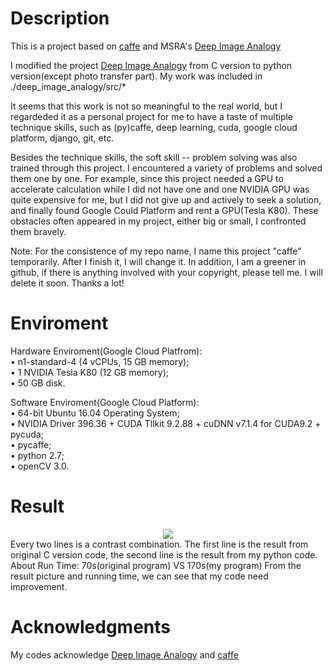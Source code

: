 # Description

This is a project based on [caffe](http://caffe.berkeleyvision.org) and MSRA's [Deep Image Analogy](https://github.com/msracver/Deep-Image-Analogy/tree/linux)

I modified the project [Deep Image Analogy](https://github.com/msracver/Deep-Image-Analogy/tree/linux) from C version to python version(except photo transfer part). My work was included in ./deep_image_analogy/src/*

It seems that this work is not so meaningful to the real world, but I regardeded it as a personal project for me to have a taste of multiple technique skills, such as (py)caffe, deep learning, cuda, google cloud platform, django, git, etc.

Besides the technique skills, the soft skill -- problem solving was also trained through this project. I encountered a variety of problems and solved them one by one. For example, since this project needed a GPU to accelerate calculation while I did not have one and one NVIDIA GPU was quite expensive for me, but I did not give up and actively to seek a solution, and finally found Google Could Platform and rent a GPU(Tesla K80). These obstacles often appeared in my project, either big or small, I confronted them bravely.

Note: For the consistence of my repo name, I name this project "caffe" temporarily. After I finish it, I will change it.
In addition, I am a greener in github, if there is anything involved with your copyright, please tell me. I will delete it soon.
Thanks a lot!

# Enviroment
Hardware Enviroment(Google Cloud Platfrom):  
• n1-standard-4 (4 vCPUs, 15 GB memory);  
• 1 NVIDIA Tesla K80 (12 GB memory);  
• 50 GB disk.  

Software Enviroment(Google Cloud Platform):  
• 64-bit Ubuntu 16.04 Operating System;  
• NVIDIA Driver 396.36 + CUDA Tllkit 9.2.88 + cuDNN v7.1.4 for CUDA9.2 + pycuda;  
• pycaffe;  
• python 2.7;  
• openCV 3.0.

# Result
<div align=center><img src="https://github.com/yunyunhello/caffe/blob/master/deep_image_analogy/example/result.png"/></div>
Every two lines is a contrast combination. The first line is the result from original C version code, the second line is the result from my python code.  
About Run Time: 70s(original program) VS 170s(my program)  
From the result picture and running time, we can see that my code need improvement. 

# Acknowledgments
My codes acknowledge [Deep Image Analogy](https://github.com/msracver/Deep-Image-Analogy/tree/linux) and [caffe](http://caffe.berkeleyvision.org)


